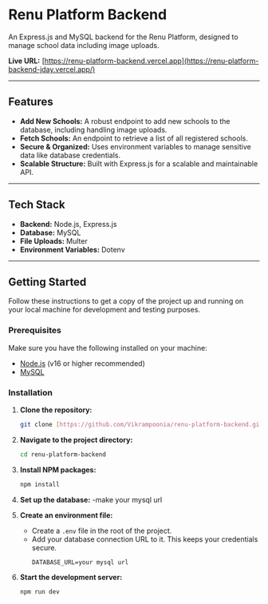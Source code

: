 # Renu Platform Backend

An Express.js and MySQL backend for the Renu Platform, designed to manage school data including image uploads.

**Live URL:** [https://renu-platform-backend.vercel.app](https://renu-platform-backend-jday.vercel.app/)

---

## Features

- **Add New Schools:** A robust endpoint to add new schools to the database, including handling image uploads.
- **Fetch Schools:** An endpoint to retrieve a list of all registered schools.
- **Secure & Organized:** Uses environment variables to manage sensitive data like database credentials.
- **Scalable Structure:** Built with Express.js for a scalable and maintainable API.

---

## Tech Stack

- **Backend:** Node.js, Express.js
- **Database:** MySQL
- **File Uploads:** Multer
- **Environment Variables:** Dotenv

---

## Getting Started

Follow these instructions to get a copy of the project up and running on your local machine for development and testing purposes.

### Prerequisites

Make sure you have the following installed on your machine:
- [Node.js](https://nodejs.org/en/) (v16 or higher recommended)
- [MySQL](https://dev.mysql.com/downloads/mysql/)

### Installation

1.  **Clone the repository:**
    ```bash
    git clone [https://github.com/Vikrampoonia/renu-platform-backend.git](https://github.com/Vikrampoonia/renu-platform-backend.git)
    ```

2.  **Navigate to the project directory:**
    ```bash
    cd renu-platform-backend
    ```

3.  **Install NPM packages:**
    ```bash
    npm install
    ```

4.  **Set up the database:**
   -make your mysql url

5.  **Create an environment file:**
    - Create a `.env` file in the root of the project.
    - Add your database connection URL to it. This keeps your credentials secure.
      ```env
      DATABASE_URL=your mysql url
      ```
    

6.  **Start the development server:**
    ```bash
    npm run dev
    ```
   

